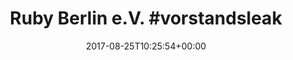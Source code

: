 ---
retweeted: false
source: <a href="https://about.twitter.com/products/tweetdeck" rel="nofollow">TweetDeck</a>
entities:
  user_mentions: []
  urls: []
  symbols: []
  media:
  - expanded_url: https://twitter.com/bascht/status/901027849800478721/photo/1
    indices:
    - '33'
    - '56'
    url: https://t.co/TdSC0RoQ4m
    media_url: http://pbs.twimg.com/media/DIEYDRiWAAEjhW9.jpg
    id_str: '901027844976934913'
    id: '901027844976934913'
    media_url_https: https://pbs.twimg.com/media/DIEYDRiWAAEjhW9.jpg
    sizes:
      medium:
        w: '395'
        h: '35'
        resize: fit
      thumb:
        w: '35'
        h: '35'
        resize: crop
      large:
        w: '395'
        h: '35'
        resize: fit
      small:
        w: '395'
        h: '35'
        resize: fit
    type: photo
    display_url: pic.twitter.com/TdSC0RoQ4m
  hashtags:
  - text: vorstandsleaks
    indices:
    - '17'
    - '32'
display_text_range:
- '0'
- '56'
favorite_count: '4'
id_str: '901027849800478721'
truncated: false
retweet_count: '0'
id: '901027849800478721'
possibly_sensitive: false
created_at: Fri Aug 25 10:25:54 +0000 2017
favorited: false
full_text: 'Ruby Berlin e.V. #vorstandsleaks'
lang: it
extended_entities:
  media:
  - expanded_url: https://twitter.com/bascht/status/901027849800478721/photo/1
    indices:
    - '33'
    - '56'
    url: https://t.co/TdSC0RoQ4m
    media_url: http://pbs.twimg.com/media/DIEYDRiWAAEjhW9.jpg
    id_str: '901027844976934913'
    id: '901027844976934913'
    media_url_https: https://pbs.twimg.com/media/DIEYDRiWAAEjhW9.jpg
    sizes:
      medium:
        w: '395'
        h: '35'
        resize: fit
      thumb:
        w: '35'
        h: '35'
        resize: crop
      large:
        w: '395'
        h: '35'
        resize: fit
      small:
        w: '395'
        h: '35'
        resize: fit
    type: photo
    display_url: pic.twitter.com/TdSC0RoQ4m
tags:
- vorstandsleaks
- pesos:twitter
date: '2017-08-25T10:25:54+00:00'
src: https://twitter.com/bascht/status/901027849800478721
original_url: https://twitter.com/bascht/status/901027849800478721
type: twitter_tweet
media_url: https://img.bascht.com/twitter/pbs.twimg.com/media/DIEYDRiWAAEjhW9.jpg
text: 'Ruby Berlin e.V. #vorstandsleaks'
title: 'Ruby Berlin e.V. #vorstandsleak'

---
